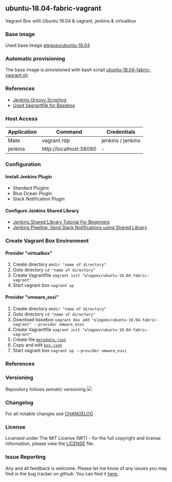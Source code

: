 ## ubuntu-18.04-fabric-vagrant
Vagrant Box with Ubuntu 18.04 & vagrant, jenkins & virtualbox

### Base image
Used base image [elegoev/ubuntu-18.04](https://app.vagrantup.com/elegoev/boxes/ubuntu-18.04)

### Automatic provisioning
The base image is provisioned with bash script [ubuntu-18.04-fabric-vagrant.sh](https://github.com/elegoev/basebox-ubuntu-18.04-fabric-vagrant/blob/master/provisioning/ubuntu-18.04-fabric-vagrant.sh)

### References
- [Jenkins Groovy Scripting](https://riptutorial.com/jenkins/example/24924/jenkins-groovy-scripting)
- [Used Vagrantfile for Basebox](https://github.com/elegoev/vagrant-ubuntu-18.04/blob/master/jenkins/vagrant/esxi/_Vagrantfile)

### Host Access
| Application     | Command                | Credentials        |
|-----------------|------------------------|--------------------|
| Mate            | vagrant rdp            | jenkins / jenkins  |
| jenkins         | http://localhost:38080 | -                  |

### Configuration
#### Install Jenkins Plugin
- Standard Plugins
- Blue Ocean Plugin
- Slack Notification Plugin

#### Configure Jenkins Shared Library
- [Jenkins Shared Library Tutorial For Beginners](https://devopscube.com/jenkins-shared-library-tutorial/)
- [Jenkins Pipeline: Send Slack Notifications using Shared Library](https://medium.com/@lvthillo/send-slack-notifications-in-jenkins-pipelines-using-a-shared-library-873ca876f72c)

### Create Vagrant Box Environment
#### Provider "virtualbox"
1. Create directory `mkdir "name of directory"`
1. Goto directory `cd "name of directory"`
1. Create Vagrantfile `vagrant init "elegoev/ubuntu-18.04-fabric-vagrant"`
1. Start vagrant box `vagrant up`

#### Provider "vmware_esxi"
1. Create directory `mkdir "name of directory"`
1. Goto directory `cd "name of directory"`
1. Download basebox `vagrant box add "elegoev/ubuntu-18.04-fabric-vagrant" --provider vmware_esxi`
1. Create Vagrantfile `vagrant init "elegoev/ubuntu-18.04-fabric-vagrant"`
1. Create file [`metadata.json`](https://github.com/elegoev/vagrant-ubuntu-18.04/blob/master/jenkins/vagrant/metadata.json.tpl)
1. Copy and edit [`box.json`](https://github.com/elegoev/vagrant-ubuntu-18.04/blob/master/jenkins/vagrant/box.json.tpl)
1. Start vagrant box `vagrant up --provider vmware_esxi`

### References

### Versioning
Repository follows sematic versioning  [![](https://img.shields.io/badge/semver-2.0.0-green.svg)](http://semver.org)

### Changelog
For all notable changes see [CHANGELOG](https://github.com/elegoev/basebox-ubuntu-18.04-fabric-vagrant/blob/master/CHANGELOG.md)

### License
Licensed under The MIT License (MIT) - for the full copyright and license information, please view the [LICENSE](https://github.com/elegoev/basebox-ubuntu-18.04-fabric-vagrant/blob/master/LICENSE) file.

### Issue Reporting
Any and all feedback is welcome.  Please let me know of any issues you may find in the bug tracker on github. You can find it [here. ](https://github.com/elegoev/basebox-ubuntu-18.04-fabric-vagrant/issues)
